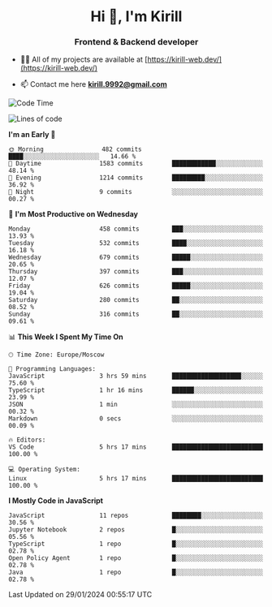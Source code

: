 <h1 align="center">Hi 👋, I'm Kirill</h1>
<h3 align="center">Frontend & Backend developer</h3>

- 👨‍💻 All of my projects are available at [https://kirill-web.dev/](https://kirill-web.dev/)

- 📫 Contact me here **kirill.9992@gmail.com**











<!--START_SECTION:waka-->
![Code Time](http://img.shields.io/badge/Code%20Time-1%2C641%20hrs%209%20mins-blue)

![Lines of code](https://img.shields.io/badge/From%20Hello%20World%20I%27ve%20Written-4.1%20million%20lines%20of%20code-blue)

**I'm an Early 🐤** 

```text
🌞 Morning                482 commits         ████░░░░░░░░░░░░░░░░░░░░░   14.66 % 
🌆 Daytime                1583 commits        ████████████░░░░░░░░░░░░░   48.14 % 
🌃 Evening                1214 commits        █████████░░░░░░░░░░░░░░░░   36.92 % 
🌙 Night                  9 commits           ░░░░░░░░░░░░░░░░░░░░░░░░░   00.27 % 
```
📅 **I'm Most Productive on Wednesday** 

```text
Monday                   458 commits         ███░░░░░░░░░░░░░░░░░░░░░░   13.93 % 
Tuesday                  532 commits         ████░░░░░░░░░░░░░░░░░░░░░   16.18 % 
Wednesday                679 commits         █████░░░░░░░░░░░░░░░░░░░░   20.65 % 
Thursday                 397 commits         ███░░░░░░░░░░░░░░░░░░░░░░   12.07 % 
Friday                   626 commits         █████░░░░░░░░░░░░░░░░░░░░   19.04 % 
Saturday                 280 commits         ██░░░░░░░░░░░░░░░░░░░░░░░   08.52 % 
Sunday                   316 commits         ██░░░░░░░░░░░░░░░░░░░░░░░   09.61 % 
```


📊 **This Week I Spent My Time On** 

```text
🕑︎ Time Zone: Europe/Moscow

💬 Programming Languages: 
JavaScript               3 hrs 59 mins       ███████████████████░░░░░░   75.60 % 
TypeScript               1 hr 16 mins        ██████░░░░░░░░░░░░░░░░░░░   23.99 % 
JSON                     1 min               ░░░░░░░░░░░░░░░░░░░░░░░░░   00.32 % 
Markdown                 0 secs              ░░░░░░░░░░░░░░░░░░░░░░░░░   00.09 % 

🔥 Editors: 
VS Code                  5 hrs 17 mins       █████████████████████████   100.00 % 

💻 Operating System: 
Linux                    5 hrs 17 mins       █████████████████████████   100.00 % 
```

**I Mostly Code in JavaScript** 

```text
JavaScript               11 repos            ████████░░░░░░░░░░░░░░░░░   30.56 % 
Jupyter Notebook         2 repos             █░░░░░░░░░░░░░░░░░░░░░░░░   05.56 % 
TypeScript               1 repo              █░░░░░░░░░░░░░░░░░░░░░░░░   02.78 % 
Open Policy Agent        1 repo              █░░░░░░░░░░░░░░░░░░░░░░░░   02.78 % 
Java                     1 repo              █░░░░░░░░░░░░░░░░░░░░░░░░   02.78 % 
```




 Last Updated on 29/01/2024 00:55:17 UTC
<!--END_SECTION:waka-->
